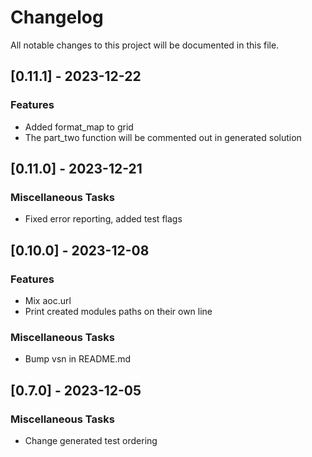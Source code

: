 # Changelog

All notable changes to this project will be documented in this file.

## [0.11.1] - 2023-12-22

### Features

- Added format_map to grid
- The part_two function will be commented out in generated solution

## [0.11.0] - 2023-12-21

### Miscellaneous Tasks

- Fixed error reporting, added test flags

## [0.10.0] - 2023-12-08

### Features

- Mix aoc.url
- Print created modules paths on their own line

### Miscellaneous Tasks

- Bump vsn in README.md

## [0.7.0] - 2023-12-05

### Miscellaneous Tasks

- Change generated test ordering

<!-- generated by git-cliff -->
